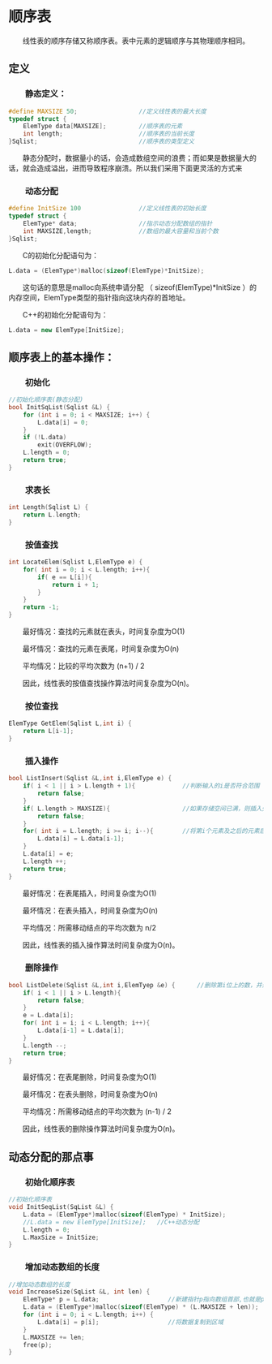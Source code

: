 # 顺序表

&emsp;&emsp;线性表的顺序存储又称顺序表。表中元素的逻辑顺序与其物理顺序相同。



## 定义

### &emsp;&emsp;静态定义：

```cpp
#define MAXSIZE 50;					//定义线性表的最大长度
typedef struct {
    ElemType data[MAXSIZE];			//顺序表的元素
    int length;						//顺序表的当前长度
}Sqlist;							//顺序表的类型定义
```

&emsp;&emsp;静态分配时，数据量小的话，会造成数组空间的浪费；而如果是数据量大的话，就会造成溢出，进而导致程序崩溃。所以我们采用下面更灵活的方式来

### &emsp;&emsp;动态分配

```cpp
#define InitSize 100				//定义线性表的初始长度
typedef struct {					
    ElemType* data;					//指示动态分配数组的指针
    int MAXSIZE,length;				//数组的最大容量和当前个数
}Sqlist;
```

&emsp;&emsp;C的初始化分配语句为：

```cpp
L.data = (ElemType*)malloc(sizeof(ElemType)*InitSize);
```

&emsp;&emsp;这句话的意思是malloc向系统申请分配 （ sizeof(ElemType)*InitSize ）的内存空间，ElemType类型的指针指向这块内存的首地址。

&emsp;&emsp;C++的初始化分配语句为：

```cpp
L.data = new ElemType[InitSize];
```



## 顺序表上的基本操作：

### &emsp;&emsp;初始化

```cpp
//初始化顺序表(静态分配)
bool InitSqList(Sqlist &L) {
	for (int i = 0; i < MAXSIZE; i++) {
		L.data[i] = 0;
	}
	if (!L.data)
		exit(OVERFLOW);
	L.length = 0;
	return true;
}
```

### &emsp;&emsp;求表长

```cpp
int Length(Sqlist L) {
    return L.length;
}
```

### &emsp;&emsp;按值查找

```cpp
int LocateElem(Sqlist L,ElemType e) {
	for( int i = 0; i < L.length; i++){
		if( e == L[i]){
			return i + 1;
		}
	}
	return -1;
}
```

&emsp;&emsp;最好情况：查找的元素就在表头，时间复杂度为O(1)

&emsp;&emsp;最坏情况：查找的元素在表尾，时间复杂度为O(n)

&emsp;&emsp;平均情况：比较的平均次数为 (n+1) / 2

&emsp;&emsp;因此，线性表的按值查找操作算法时间复杂度为O(n)。

### &emsp;&emsp;按位查找

```cpp
ElemType GetElem(Sqlist L,int i) {
	return L[i-1];
}
```

### &emsp;&emsp;插入操作

```cpp
bool ListInsert(Sqlist &L,int i,ElemType e) {
    if( i < 1 || i > L.length + 1){				//判断输入的i是否符合范围
        return false;
    }
    if( L.length > MAXSIZE){					//如果存储空间已满，则插入失败
        return false;
    }
    for( int i = L.length; i >= i; i--){		//将第i个元素及之后的元素后移
        L.data[i] = L.data[i-1];
    }
    L.data[i] = e;
    L.length ++;
    return true;	
}
```

&emsp;&emsp;最好情况：在表尾插入，时间复杂度为O(1)

&emsp;&emsp;最坏情况：在表头插入，时间复杂度为O(n)

&emsp;&emsp;平均情况：所需移动结点的平均次数为 n/2

&emsp;&emsp;因此，线性表的插入操作算法时间复杂度为O(n)。

### &emsp;&emsp;删除操作

```cpp
bool ListDelete(Sqlist &L,int i,ElemTyep &e) { 		//删除第i位上的数，并通过e返回其值
    if( i < 1 || i > L.length){
        return false;
    }
    e = L.data[i];
    for( int i = i; i < L.length; i++){
        L.data[i-1] = L.data[i];
    }
    L.length --;
    return true;    
}
```

&emsp;&emsp;最好情况：在表尾删除，时间复杂度为O(1)

&emsp;&emsp;最坏情况：在表头删除，时间复杂度为O(n)

&emsp;&emsp;平均情况：所需移动结点的平均次数为 (n-1) / 2

&emsp;&emsp;因此，线性表的删除操作算法时间复杂度为O(n)。



## 动态分配的那点事

### &emsp;&emsp;初始化顺序表

```cpp
//初始化顺序表
void InitSeqList(SqList &L) {
	L.data = (ElemType*)malloc(sizeof(ElemType) * InitSize);
	//L.data = new ElemType[InitSize];   //C++动态分配
	L.length = 0;
    L.MaxSize = InitSize;
}
```

### &emsp;&emsp;增加动态数组的长度

```cpp
//增加动态数组的长度
void IncreaseSize(SqList &L, int len) {
	ElemType* p = L.data;  					//新建指针p指向数组首部,也就是p指针和data指针同时指向数组首位元素
	L.data = (ElemType*)malloc(sizeof(ElemType) * (L.MAXSIZE + len));  //在别处开辟(MAXSIZE+len)*sizeof(ElemType)连续的空间，  并将data指针指向这片空间的首地址
	for (int i = 0; i < L.length; i++) {
		L.data[i] = p[i];					//将数据复制到区域
	}
	L.MAXSIZE += len;
	free(p);
}
```
